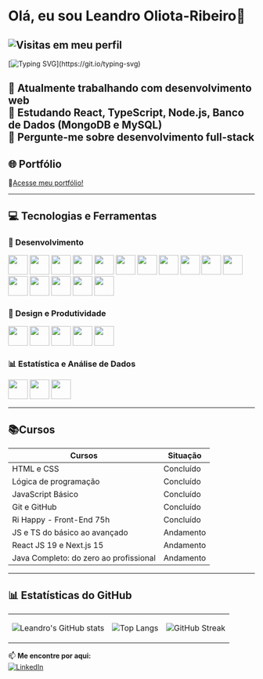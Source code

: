 # Olá, eu sou Leandro Oliota-Ribeiro👋
![Visitas em meu perfil](https://komarev.com/ghpvc/?username=LeandroDevLab&color=0000ff&label=Welcome+to+my+profile+you+are+visitor+nº:)
----
[![Typing SVG](https://readme-typing-svg.demolab.com?font=Fira+Code&size=31&pause=1000&multiline=true&width=570&height=150&lines=Hi%2C+I'm+Leandro+Oliota+Ribeiro%3A+;Full+Stack+Developer;+Always+in+development!)](https://git.io/typing-svg)



🔭 Atualmente trabalhando com desenvolvimento web  
🌱 Estudando React, TypeScript, Node.js, Banco de Dados (MongoDB e MySQL)  
💬 Pergunte-me sobre desenvolvimento full-stack  
----------
## 🌐 Portfólio
🔗<a href="https://leandrodevlab.github.io/" target="_blank">Acesse meu portfólio!</a>

----------
## 💻 Tecnologias e Ferramentas

### 🚀 Desenvolvimento
<p>
<img src="https://cdn.jsdelivr.net/gh/devicons/devicon/icons/html5/html5-original.svg" width="40px"/>
<img src="https://cdn.jsdelivr.net/gh/devicons/devicon/icons/css3/css3-original.svg" width="40px"/>
<img src="https://cdn.jsdelivr.net/gh/devicons/devicon/icons/javascript/javascript-original.svg" width="40px"/>
<img src="https://cdn.jsdelivr.net/gh/devicons/devicon/icons/jquery/jquery-plain-wordmark.svg" width="40px"/>
<img src="https://cdn.jsdelivr.net/gh/devicons/devicon/icons/nodejs/nodejs-plain-wordmark.svg" width="40px"/>
<img src="https://cdn.jsdelivr.net/gh/devicons/devicon/icons/python/python-original.svg" width="40px"/>
<img src="https://cdn.jsdelivr.net/gh/devicons/devicon/icons/bootstrap/bootstrap-original.svg" width="40px"/>
<img src="https://cdn.jsdelivr.net/gh/devicons/devicon/icons/react/react-original.svg" width="40px"/>
<img src="https://cdn.jsdelivr.net/gh/devicons/devicon/icons/vitejs/vitejs-original.svg" width="40px"/>
<img src="https://cdn.jsdelivr.net/gh/devicons/devicon/icons/typescript/typescript-original.svg" width="40px"/>
<img src="https://cdn.jsdelivr.net/gh/devicons/devicon/icons/git/git-original.svg" width="40px"/>
<img src="https://cdn.jsdelivr.net/gh/devicons/devicon/icons/npm/npm-original.svg" width="40px"/>
 
<img src="https://cdn.jsdelivr.net/gh/devicons/devicon/icons/mariadb/mariadb-original-wordmark.svg" width="40px"/>
<img src="https://cdn.jsdelivr.net/gh/devicons/devicon/icons/mongodb/mongodb-plain-wordmark.svg" width="40px"/>
<img src="https://cdn.jsdelivr.net/gh/devicons/devicon/icons/mongoose/mongoose-original-wordmark.svg" width="40px"/>

<img src="https://cdn.jsdelivr.net/gh/devicons/devicon/icons/github/github-original.svg" width="40px"/>
</p>

### 🎨 Design e Produtividade
<p>
<img src="https://cdn.jsdelivr.net/gh/devicons/devicon/icons/figma/figma-original.svg" width="40px"/>
<img src="https://img.icons8.com/color/48/000000/canva.png" width="40px"/>
<img src="https://img.icons8.com/color/48/000000/microsoft-excel-2019--v1.png" width="40px"/>
<img src="https://img.icons8.com/color/48/000000/microsoft-office-2019.png" width="40px"/>
<img src="https://img.icons8.com/fluency/48/000000/notion.png" width="40px"/>
</p>

### 📊 Estatística e Análise de Dados
<p>
<img src="https://upload.wikimedia.org/wikipedia/commons/thumb/0/0d/JASP_logo.svg/1200px-JASP_logo.svg.png" width="40px"/>
<img src="https://upload.wikimedia.org/wikipedia/commons/2/26/Jamovi_logo.png" width="40px"/>
<img src="https://miro.medium.com/v2/resize:fit:404/1*nj0UjiGH2JasboYfZ-dnmw.png" width="40px"/>
</p>

----------
## 📚Cursos
| **Cursos**                  | **Situação** |
|-----------------------------|-------------|
| HTML e CSS                  | Concluído   |
| Lógica de programação       | Concluído   |
| JavaScript Básico           | Concluído   |
| Git e GitHub                | Concluído   |
| Ri Happy - Front-End 75h    | Concluído   |
| JS e TS do básico ao avançado | Andamento |
| React JS 19 e Next.js 15      | Andamento |
| Java Completo: do zero ao profissional| Andamento |





----------

## 📊 Estatísticas do GitHub  
<table>
<tbody style="text-align:center">
<tr>
<td>
 
![Leandro's GitHub stats](https://github-readme-stats.vercel.app/api?username=LeandroDevLab&show_icons=true&theme=highcontrast) 
 
</td>
<td>
 
![Top Langs](https://github-readme-stats.vercel.app/api/top-langs/?username=LeandroDevLab&layout=compact&theme=highcontrast)  
 
</td>
<td>

![GitHub Streak](https://github-readme-streak-stats.herokuapp.com/?user=LeandroDevLab&theme=highcontrast) 

</td>
</tr>

</tbody>
</table>

📫 **Me encontre por aqui:**  
[![LinkedIn](https://img.shields.io/badge/LinkedIn-blue?style=for-the-badge&logo=linkedin)](https://www.linkedin.com/in/LeandroDevLab/)  
